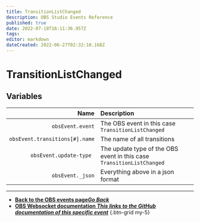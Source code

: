 ```yaml
---
title: TransitionListChanged
description: OBS Studio Events Reference
published: true
date: 2022-07-18T16:11:36.957Z
tags: 
editor: markdown
dateCreated: 2022-06-27T02:32:10.168Z
---
```


# TransitionListChanged

## Variables

Name | Description
----:|:------------
| `obsEvent.event` | The OBS event in this case `TransitionListChanged`
| `obsEvent.transitions[#].name` | The name of all transitions
| `obsEvent.update-type	` | The update type of the OBS event in this case `TransitionListChanged`
| `obsEvent._json` | Everything above in a json format
---

- [<i class="mdi mdi-chevron-left"></i>**Back to the OBS events page*Go Back***](/en/Broadcasters/OBS/Events)
- [<i class="mdi mdi-github"></i> **OBS Websocket documentation *This links to the GitHub documentation of this specific event***](https://github.com/obsproject/obs-websocket/blob/4.x-current/docs/generated/protocol.md#transitionlistchanged)
{.btn-grid my-5}
